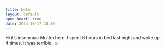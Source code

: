 ```yaml
---
title: Note
layout: default
open_heart: true
date: 2024-10-17 20:30
---
```


Hi it’s insomniac Mu-An here. I spent 6 hours in bed last night and woke up 4 times. It was terrible. ☺️
